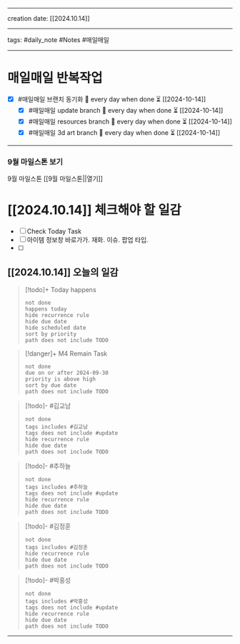 
-------

creation date: [[2024.10.14]] 

--------

tags: #daily_note  #Notes #매일매일

---  
# 매일매일 반복작업 
- [x] #매일매일 브랜치 동기화 🔁 every day when done ⏳ [[2024-10-14]] 
	- [x] #매일매일 update branch  🔁 every day when done ⏳ [[2024-10-14]]
	- [x] #매일매일 resources branch  🔁 every day when done ⏳ [[2024-10-14]]
	- [x] #매일매일 3d art branch  🔁 every day when done ⏳ [[2024-10-14]]

--------

### 9월 마일스톤 보기
 9월 마일스톤 [[9월 마일스톤||열기]]



# [[2024.10.14]]  체크해야 할 일감

- [ ] Check Today Task
- [ ] 아이템 정보창 바로가가. 재화. 이슈. 팝업 타입. 
- [ ] 



## [[2024.10.14]] 오늘의 일감

> [!todo]+ Today happens
> ```tasks
> not done
> happens today
> hide recurrence rule
> hide due date
> hide scheduled date
> sort by priority
> path does not include TODO
> ```

> [!danger]+ M4 Remain Task
> ```tasks
> not done
> due on or after 2024-09-30
> priority is above high
> sort by due date
> path does not include TODO
> ```

> [!todo]- #김교남 
> ```tasks
> not done
> tags includes #김교남    
> tags does not include #update
> hide recurrence rule
> hide due date
> path does not include TODO
> ```

> [!todo]- #추하늘  
> ```tasks
> not done
> tags includes #추하늘     
> tags does not include #update
> hide recurrence rule
> hide due date
> path does not include TODO
> ```

> [!todo]- #김정훈 
> ```tasks
> not done
> tags includes #김정훈    
> hide recurrence rule
> hide due date
> path does not include TODO
> ```

> [!todo]- #박홍성 
> ```tasks
> not done
> tags includes #박홍성    
> tags does not include #update
> hide recurrence rule
> hide due date
> path does not include TODO
> ```

****



